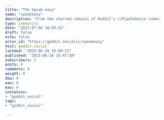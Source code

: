```yaml
---
title: "The Speak-easy" 
name: "speakeasy"
description: "From the charred remains of Reddit's r/PipeTobacco comes a Speakeasy, a place to hang out and talk about pipes and cigars, whisky and beer, and all that.We have pretty basic rules.  1) Don't be an idiot.2) Don't be a dick.Can you manage that?  Then welcome!Our companion web site, which is a full-featured forum, is https://speak-easy.club/ .  We have sections for many alcohol and tobacco related vices.  You have to sign up to see content, but any email address will do (though Yahoo seems to have blacklisted our service provider).  No ads, no tracking, no costs, no bots, ever."
type: community
date: "2023-07-06 18:29:42"
draft: false
nsfw: false
actor_id: "https://geddit.social/c/speakeasy"
host: geddit.social
lastmod: "2023-06-28 19:09:13"
published: "2023-06-28 18:47:58"
subscribers: 3
posts: 0
comments: 0
weight: 0
dau: 0
wau: 0
mau: 0
instances:
- "geddit_social"
tags: 
- "geddit_social"

---
```


